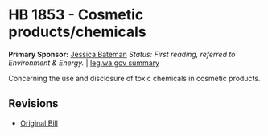 # HB 1853 - Cosmetic products/chemicals
**Primary Sponsor:** [Jessica Bateman](/person/leg/jessica.bateman.md)
*Status: First reading, referred to Environment & Energy.* | [leg.wa.gov summary](https://app.leg.wa.gov/billsummary?BillNumber=1853&Year=2021)

Concerning the use and disclosure of toxic chemicals in cosmetic products.

## Revisions
* [Original Bill](1/)